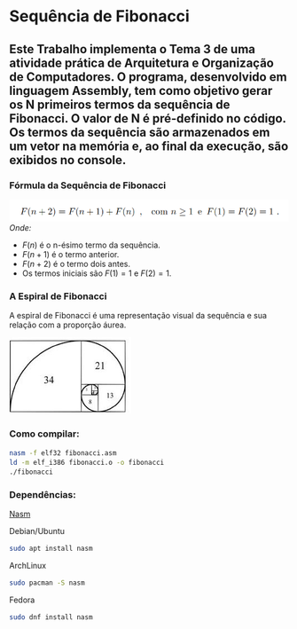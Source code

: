 
# Sequência de Fibonacci

## Este Trabalho implementa o Tema 3 de uma atividade prática de Arquitetura e Organização de Computadores. O programa, desenvolvido em linguagem Assembly, tem como objetivo gerar os N primeiros termos da sequência de Fibonacci. O valor de N é pré-definido no código. Os termos da sequência são armazenados em um vetor na memória e, ao final da execução, são exibidos no console.

### Fórmula da Sequência de Fibonacci


![Fórmula da Sequência de Fibonacci](/assets/formula-geral.png)
*Onde:*
* $F(n)$ é o n-ésimo termo da sequência.
* $F(n+1)$ é o termo anterior.
* $F(n+2)$ é o termo dois antes.
* Os termos iniciais são $F(1) = 1$ e $F(2) = 1$.

### A Espiral de Fibonacci

A espiral de Fibonacci é uma representação visual da sequência e sua relação com a proporção áurea. 

![Espiral de Fibonacci](/assets/sequencia-de-fibonacci-em-uma-aspiral.jpeg)


### Como compilar: 

```bash
nasm -f elf32 fibonacci.asm
ld -m elf_i386 fibonacci.o -o fibonacci
./fibonacci
```

### Dependências: 

[Nasm](https://www.nasm.us/)

Debian/Ubuntu
```bash
sudo apt install nasm
```

ArchLinux
```bash
sudo pacman -S nasm
```
Fedora
```bash
sudo dnf install nasm
```